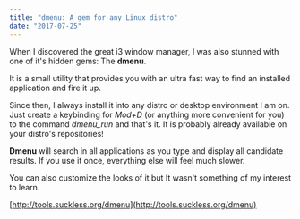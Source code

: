 ```yaml
---
title: "dmenu: A gem for any Linux distro"
date: "2017-07-25"
---
```


When I discovered the great i3 window manager, I was also stunned with one of it's hidden gems: The **dmenu**.

It is a small utility that provides you with an ultra fast way to find an installed application and fire it up.

Since then, I always install it into any distro or desktop environment I am on. Just create a keybinding for _Mod+D_ (or anything more convenient for you) to the command _dmenu\_run_ and that's it. It is probably already available on your distro's repositories!

**Dmenu** will search in all applications as you type and display all candidate results. If you use it once, everything else will feel much slower.

You can also customize the looks of it but It wasn't something of my interest to learn.

[http://tools.suckless.org/dmenu](http://tools.suckless.org/dmenu)
